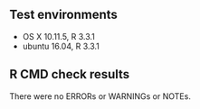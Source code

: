 ## Test environments
* OS X 10.11.5, R 3.3.1
* ubuntu 16.04, R 3.3.1

## R CMD check results
There were no ERRORs or WARNINGs or NOTEs.

